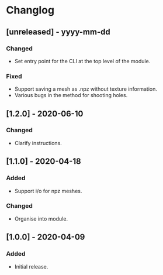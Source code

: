 # Changlog

## [unreleased] - yyyy-mm-dd

### Changed

- Set entry point for the CLI at the top level of the module.

### Fixed

- Support saving a mesh as .npz without texture information.
- Various bugs in the method for shooting holes.


## [1.2.0] - 2020-06-10

### Changed

- Clarify instructions.


## [1.1.0] - 2020-04-18

### Added

- Support i/o for npz meshes.

### Changed

- Organise into module.


## [1.0.0] - 2020-04-09

### Added

- Initial release.
